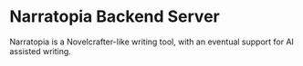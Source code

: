 # Narratopia Backend Server

Narratopia is a Novelcrafter-like writing tool, with an eventual support for AI assisted writing.